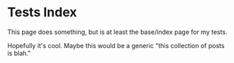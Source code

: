 # Tests Index

This page does something, but is at least the base/index page for my tests.

Hopefully it's cool. Maybe this would be a generic "this collection of posts is blah."

<Posts page="tests" />